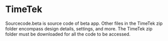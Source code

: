 # TimeTek
Sourcecode.beta is source code of beta app. Other files in the TimeTek zip folder encompass design details, settings, and more. The TimeTek zip folder must be downloaded for all the code to be accessed.

